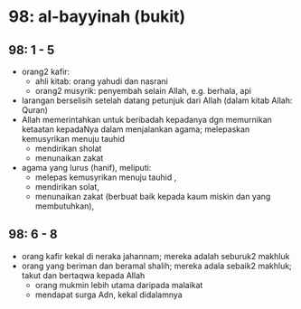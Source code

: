 # 98: al-bayyinah (bukit)

## 98: 1 - 5
* orang2 kafir:
  * ahli kitab: orang yahudi dan nasrani
  * orang2 musyrik: penyembah selain Allah, e.g. berhala, api
* larangan berselisih setelah datang petunjuk dari Allah (dalam kitab Allah: Quran)
* Allah memerintahkan untuk beribadah kepadanya dgn memurnikan ketaatan kepadaNya dalam menjalankan agama;
  melepaskan kemusyrikan menuju tauhid
  * mendirikan sholat
  * menunaikan zakat
* agama yang lurus (hanif), meliputi:
  * melepas kemusyrikan menuju tauhid ,
  * mendirikan solat,
  * menunaikan zakat (berbuat baik kepada kaum miskin dan yang membutuhkan),

## 98: 6 - 8
* orang kafir kekal di neraka jahannam;
  mereka adalah seburuk2 makhluk
* orang yang beriman dan beramal shalih;
  mereka adala sebaik2 makhluk;
  takut dan bertaqwa kepada Allah
  * orang mukmin lebih utama daripada malaikat
  * mendapat surga Adn, kekal didalamnya
